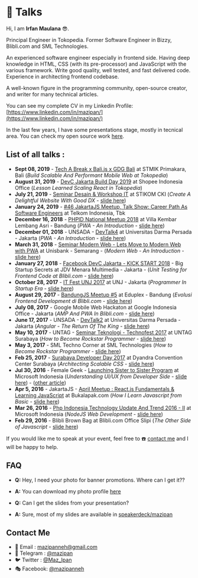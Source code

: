 # :microphone: Talks

Hi, I am **Irfan Maulana** :sunglasses:.

Principal Engineer in Tokopedia. Former Software Engineer in Bizzy, Blibli.com and SML Technologies.

An experienced software engineer especially in frontend side.
Having deep knowledge in HTML, CSS (with its pre-processor) and JavaScript with the various framework. Write good quality, well tested, and fast delivered code.
Experience in architecting frontend codebase.

A well-known figure in the programming community, open-source creator, and writer for many technical articles.

You can see my complete CV in my Linkedin Profile: [https://www.linkedin.com/in/mazipan/](https://www.linkedin.com/in/mazipan/)

In the last few years, I have some presentations stage, mostly in tecnical area. You can check my open source work [here](https://github.com/mazipan/project-catalog).

## List of all talks :

+ **Sept 08, 2019** - [Tech A Break x Bali.js x GDG Bali](https://www.instagram.com/p/B2D68hrndsC/) at STMIK Primakara, Bali (*Build Scalable And Performant Mobile Web at Tokopedia*)
+ **August 31, 2019** - [DevC Jakarta Build Day 2019](https://jkt23-jakarta-buildday-2019.splashthat.com/) at Shopee Indonesia Office (*Lesson Learned Scaling React in Tokopedia*)
+ **July 21, 2019** - [Seminar Desain & Workshop IT](https://www.instagram.com/p/Bz9ct24ForG/) at STIKOM CKI (*Create A Delightful Website With Good DX* - [slide here](https://speakerdeck.com/mazipan/create-a-delightful-web-with-good-dx))
+ **January 24, 2019** - [#46 JakartaJS Meetup, Talk Show: Career Path As Software Engineers](https://www.meetup.com/JakartaJS/events/258086815/) at Telkom Indonesia, Tbk
+ **December 16, 2018** - [PHPID National Meetup 2018](https://www.instagram.com/p/BrXLXtChJSy/) at Villa Kembar Lembang Asri - Bandung (*PWA - An Introduction* - [slide here](https://speakerdeck.com/mazipan/pwa-an-introduction))
+ **December 01, 2018** - UNSADA - [DevTalk4](https://www.instagram.com/p/Bq4Rp3oAh6T/) at Universitas Darma Persada - Jakarta (*PWA - An Introduction* - [slide here](https://speakerdeck.com/mazipan/pwa-an-introduction))
+ **March 31, 2018** - [Seminar Modern Web - Lets Move to Modern Web with PWA](https://www.instagram.com/p/BgSk34Hgw2V/) at Unisbank - Semarang - (*Modern Web - An Introduction* - [slide here](https://speakerdeck.com/mazipan/modern-web-an-introduction))
+ **January 27, 2018** - [Facebook DevC Jakarta - KICK START 2018](https://www.facebook.com/events/405772536529525/) - Big Startup Secrets at JDV Menara Multimedia - Jakarta - (*Unit Testing for Frontend Code at Blibli.com* - [slide here](https://www.slideshare.net/IrfanMaulana21/unit-testing-for-frontend-code-at-bliblicom))
+ **October 28, 2017** - [IT Fest UNJ 2017](https://www.facebook.com/itfestunj/posts/355629694875209) at UNJ - Jakarta (*Programmer In Startup Era* - [slide here](https://www.slideshare.net/IrfanMaulana21/programmer-in-startup-era))
+ **August 29, 2017** - [BandungJS Meetup #5](https://www.meetup.com/BandungJS/events/242113213/) at Eduplex - Bandung (*Evolusi Frontend Development di Blibli.com* - [slide here](https://www.slideshare.net/IrfanMaulana21/bliblidotcom-evolusi-frontend-development-di-bliblidotcom))
+ **July 08, 2017** - Google Mobile Web Hackaton at Google Indonesia Office - Jakarta (*AMP And PWA In Blibli.com* - [slide here](https://www.slideshare.net/IrfanMaulana21/bliblidotcom-amp-and-pwa))
+ **June 17, 2017** - UNSADA - [DevTalk2](https://www.codepolitan.com/event/himifda-developer-talk-2-593a5ac559c8f) at Universitas Darma Persada - Jakarta (*Angular - The Return Of The King* - [slide here](https://www.slideshare.net/IrfanMaulana21/angular-the-return-of-the-king))
+ **May 10, 2017** - UNTAG - [Seminar Teknologi - Technofest 2017](https://www.codepolitan.com/technofest-2017-58fb1d1220b77) at UNTAG Surabaya (*How to Become Rockstar Programmer* - [slide here](https://www.slideshare.net/IrfanMaulana21/how-to-become-rockstar-programmer))
+ **May 3, 2017** - SML Techno Corner at SML Technologies (*How to Become Rockstar Programmer* - [slide here](https://www.slideshare.net/IrfanMaulana21/how-to-become-rockstar-programmer))
+ **Feb 25, 2017** - [Surabaya Developer Day 2017](http://eventsurabaya.net/event/surabaya-developer-day-2017/) at Dyandra Convention Center Surabaya (*Architecting Scalable CSS* - [slide here](https://www.slideshare.net/IrfanMaulana21/php-indonesia-x-bliblidotcom-architecting-scalable-css))
+ **Jul 30, 2016** - Female Geek - [Launching Sister to Sister Program](https://www.codepolitan.com/femalegeek-php-indonesia-launching-program-sister-to-sisters) at Microsoft Indonesia (*Understanding UI/UX from Developer Side* - [slide here](https://www.slideshare.net/IrfanMaulana21/php-indonesia-understanding-ui-ux-from-developer-side)) - ([other article](https://id.techinasia.com/tip-membuat-tampilan-antar-muka-yang-nyaman))
+ **Apr 5, 2016** - JakartaJS - [April Meetup : React.js Fundamentals & Learning JavaScript](https://www.meetup.com/JakartaJS/events/229783425/) at Bukalapak.com (*How I Learn Javascript from Basic* - [slide here](https://www.slideshare.net/IrfanMaulana21/jakartajs-how-i-learn-javascript-from-basic))
+ **Mar 26, 2016** - [Php Indonesia Technology Update And Trend 2016 - II](https://www.codepolitan.com/tambah-pengetahuan-tren-teknologimu-terbaru-bersama-php-indonesia) at Microsoft Indonesia (*NodeJS Web Development* - [slide here](https://www.slideshare.net/IrfanMaulana21/php-indonesia-nodejs-web-development))
+ **Feb 29, 2016** - Blibli Brown Bag at Blibli.com Office Slipi (*The Other Side of Javascript* - [slide here](https://www.slideshare.net/IrfanMaulana21/blibli-brown-bag-nodejs-the-other-side-of-javascript-58692089))

If you would like me to speak at your event, feel free to :phone: [contact me](#contact-me) and I will be happy to help.

## FAQ

+ **Q:** Hey, I need your photo for banner promotions. Where can I get it??
+ **A:** You can download my photo profile [here](photo/)

+ **Q:** Can I get the slides from your presentation?
+ **A:** Sure, most of my slides are available in [speakerdeck/mazipan](https://speakerdeck.com/mazipan)

## Contact Me

+ 📧 Email : [mazipanneh@gmail.com](mailto:mazipanneh.com)
+ 💬 Telegram : [@mazipan](https://t.me/mazipan)
+ 🐦 Twitter : [@Maz_Ipan](https://twitter.com/Maz_Ipan)
+ 🎭 Facebook: [@mazipanneh](https://www.facebook.com/mazipanneh)
